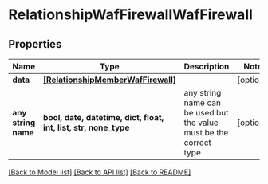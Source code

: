 # RelationshipWafFirewallWafFirewall


## Properties
Name | Type | Description | Notes
------------ | ------------- | ------------- | -------------
**data** | [**[RelationshipMemberWafFirewall]**](RelationshipMemberWafFirewall.md) |  | [optional] 
**any string name** | **bool, date, datetime, dict, float, int, list, str, none_type** | any string name can be used but the value must be the correct type | [optional]

[[Back to Model list]](../README.md#documentation-for-models) [[Back to API list]](../README.md#documentation-for-api-endpoints) [[Back to README]](../README.md)


